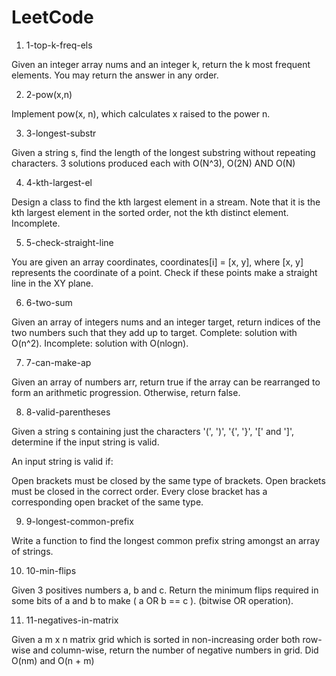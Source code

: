 # LeetCode

1. 1-top-k-freq-els

Given an integer array nums and an integer k, return the k most frequent elements. You may return the answer in any order.

2. 2-pow(x,n)

Implement pow(x, n), which calculates x raised to the power n.

3. 3-longest-substr

Given a string s, find the length of the longest substring without repeating characters. 3 solutions produced each with O(N^3), O(2N) AND O(N)

4. 4-kth-largest-el

Design a class to find the kth largest element in a stream. Note that it is the kth largest element in the sorted order, not the kth distinct element. Incomplete.

5. 5-check-straight-line

You are given an array coordinates, coordinates[i] = [x, y], where [x, y] represents the coordinate of a point. Check if these points make a straight line in the XY plane.

6. 6-two-sum

Given an array of integers nums and an integer target, return indices of the two numbers such that they add up to target. Complete: solution with O(n^2). Incomplete: solution with O(nlogn).

7. 7-can-make-ap

Given an array of numbers arr, return true if the array can be rearranged to form an arithmetic progression. Otherwise, return false.

8. 8-valid-parentheses

Given a string s containing just the characters '(', ')', '{', '}', '[' and ']', determine if the input string is valid.

An input string is valid if:

Open brackets must be closed by the same type of brackets.
Open brackets must be closed in the correct order.
Every close bracket has a corresponding open bracket of the same type.

9. 9-longest-common-prefix

Write a function to find the longest common prefix string amongst an array of strings.

10. 10-min-flips

Given 3 positives numbers a, b and c. Return the minimum flips required in some bits of a and b to make ( a OR b == c ). (bitwise OR operation).

11. 11-negatives-in-matrix

Given a m x n matrix grid which is sorted in non-increasing order both row-wise and column-wise, return the number of negative numbers in grid. Did O(nm) and O(n + m)


